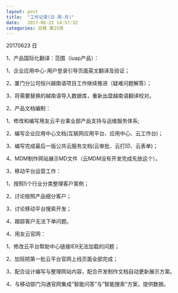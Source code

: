 ```yaml
---
layout: post
title:  "工作记录(日-周-月)"
date:   2017-06-22 14:57:32
categories: 日报 第25周
---
```



20170623 日
 
1、产品国际化翻译：范围（iuap产品）：

  1、企业应用中心-用户登录引导页面英文翻译及验证；
  
  2、厦门分公司恒兴越南语项目工作继续推进（疑难问题解答）；
  
  3、将需要替换的越南语导入数据库，重新出盘越南语翻译校对。
  
2、产品文档编制：

  1、修改和编写用友云平台事业部产品支持与运维服务体系;
  
  2、编写企业应用中心文档(互联网应用平台、应用中心、云工作台)；
  
  3、编写完成最后一版公共云服务文档(云审批、云打印、云表单)；
  
  4、MDM制作网站展示MD文件（云MDM没有开发完成先放这个）。
  
3、移动平台运营工作：

  1、按照5个行业分类整理客户案例；
  
  2、讨论按照产品细分客户；
  
  3、讨论移动平台搜索开发；
  
  4、跟踪客户无法下单问题。
  
4、用友云官网：

  1、修改云平台帮助中心链接IE9无法加载的问题；
  
  2、加班把第一批云平台官网上线页面全部完成；
  
  3、配合设计编写与整理网站内容，配合开发制作文档自动更新展示方案。
  
  4、与移动部门沟通官网集成”智能问答”与“智能搜索”方案，提供数据。

